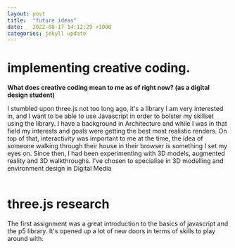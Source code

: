 ```yaml
---
layout: post
title:  "future ideas"
date:   2022-08-17 14:12:29 +1000
categories: jekyll update
---
```


<h1> implementing creative coding.</h1>
<p> <b> What does creative coding mean to me as of right now? (as a digital design student) </b> </p>

<p> I stumbled upon three.js not too long ago, it's a library I am very interested in, and I want to be able to use Javascript in order to bolster my skillset using the library. I have a background in Architecture and while I was in that field my interests and goals were getting the best most realistic renders. On top of that, interactivity was important to me at the time, the idea of someone walking through their house in their browser is something I set my eyes on. Since then, I had been experimenting with 3D models, augmented reality and 3D walkthroughs. I've chosen to specialise in 3D modelling and environment design in Digital Media 


<br>
<br>
<h1> three.js research</h1>

<p> The first assignment was a great introduction to the basics of javascript and the p5 library. It's opened up a lot of new doors in terms of skills to play around with. 
